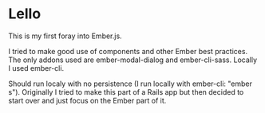 # Lello

This is my first foray into Ember.js.

I tried to make good use of components and other Ember best practices. The only addons used are ember-modal-dialog and ember-cli-sass. Locally I used ember-cli.

Should run localy with no persistence (I run locally with ember-cli: "ember s"). Originally I tried to make this part of a Rails app but then decided to start over and just focus on the Ember part of it.

